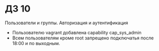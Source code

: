 # ДЗ 10

Пользователи и группы. Авторизация и аутентификация

* Пользователю vagrant добавлена capability cap_sys_admin
* Всем пользователям кроме root запрещено подключатья после 18:00 и по выходным.
